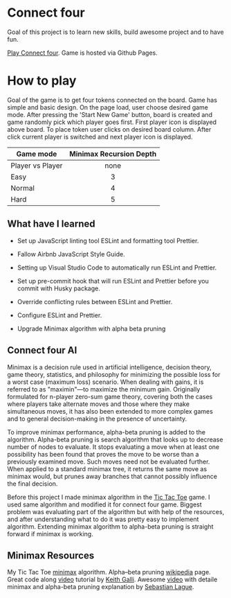 # Connect four

Goal of this project is to learn new skills, build awesome project and to have fun.

[Play Connect four](https://mojotron.github.io/connect-four/). Game is hosted via Github Pages.

# How to play

Goal of the game is to get four tokens connected on the board.
Game has simple and basic design. On the page load, user choose desired game mode. After pressing the 'Start New Game' button, board is created and game randomly pick which player goes first. First player icon is displayed above board. To place token user clicks on desired board column. After click current player is switched and next player icon is displayed.

| Game mode        | Minimax Recursion Depth |
| ---------------- | :---------------------: |
| Player vs Player |          none           |
| Easy             |            3            |
| Normal           |            4            |
| Hard             |            5            |

## What have I learned

- Set up JavaScript linting tool ESLint and formatting tool Prettier.
- Fallow Airbnb JavaScript Style Guide.
- Setting up Visual Studio Code to automatically run ESLint and Prettier.
- Set up pre-commit hook that will run ESLint and Prettier before you commit with Husky package.
- Override conflicting rules between ESLint and Prettier.
- Configure ESLint and Prettier.

- Upgrade Minimax algorithm with alpha beta pruning

## Connect four AI

Minimax is a decision rule used in artificial intelligence, decision theory, game theory, statistics, and philosophy for minimizing the possible loss for a worst case (maximum loss) scenario. When dealing with gains, it is referred to as "maximin"—to maximize the minimum gain. Originally formulated for n-player zero-sum game theory, covering both the cases where players take alternate moves and those where they make simultaneous moves, it has also been extended to more complex games and to general decision-making in the presence of uncertainty.

To improve minimax performance, alpha-beta pruning is added to the algorithm. Alpha-beta pruning is search algorithm that looks up to decrease number of nodes to evaluate. It stops evaluating a move when at least one possibility has been found that proves the move to be worse than a previously examined move. Such moves need not be evaluated further. When applied to a standard minimax tree, it returns the same move as minimax would, but prunes away branches that cannot possibly influence the final decision.

Before this project I made minimax algorithm in the [Tic Tac Toe](https://github.com/mojotron/tic-tac-toe) game. I used same algorithm and modified it for connect four game. Biggest problem was evaluating part of the algorithm but with help of the resources, and after understanding what to do it was pretty easy to implement algorithm. Extending minimax algorithm to alpha-beta pruning is straight forward if minimax is working.

## Minimax Resources

My Tic Tac Toe [minimax](https://github.com/mojotron/tic-tac-toe/blob/main/JS/ticTacToeMinimax.js) algorithm.
Alpha–beta pruning [wikipedia](https://en.wikipedia.org/wiki/Alpha%E2%80%93beta_pruning) page.
Great code along [video](https://www.youtube.com/watch?v=MMLtza3CZFM) tutorial by [Keith Galli](https://github.com/KeithGalli).
Awesome [video](https://www.youtube.com/watch?v=l-hh51ncgDI) with detaile minimax and alpha-beta pruning explanation by [Sebastian Lague](https://github.com/SebLague).
